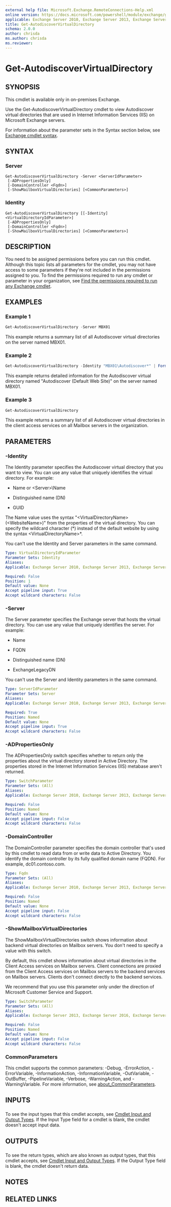 ```yaml
---
external help file: Microsoft.Exchange.RemoteConnections-Help.xml
online version: https://docs.microsoft.com/powershell/module/exchange/get-autodiscovervirtualdirectory
applicable: Exchange Server 2010, Exchange Server 2013, Exchange Server 2016, Exchange Server 2019
title: Get-AutodiscoverVirtualDirectory
schema: 2.0.0
author: chrisda
ms.author: chrisda
ms.reviewer:
---
```


# Get-AutodiscoverVirtualDirectory

## SYNOPSIS
This cmdlet is available only in on-premises Exchange.

Use the Get-AutodiscoverVirtualDirectory cmdlet to view Autodiscover virtual directories that are used in Internet Information Services (IIS) on Microsoft Exchange servers.

For information about the parameter sets in the Syntax section below, see [Exchange cmdlet syntax](https://docs.microsoft.com/powershell/exchange/exchange-cmdlet-syntax).

## SYNTAX

### Server
```
Get-AutodiscoverVirtualDirectory -Server <ServerIdParameter>
 [-ADPropertiesOnly]
 [-DomainController <Fqdn>]
 [-ShowMailboxVirtualDirectories] [<CommonParameters>]
```

### Identity
```
Get-AutodiscoverVirtualDirectory [[-Identity] <VirtualDirectoryIdParameter>]
 [-ADPropertiesOnly]
 [-DomainController <Fqdn>]
 [-ShowMailboxVirtualDirectories] [<CommonParameters>]
```

## DESCRIPTION
You need to be assigned permissions before you can run this cmdlet. Although this topic lists all parameters for the cmdlet, you may not have access to some parameters if they're not included in the permissions assigned to you. To find the permissions required to run any cmdlet or parameter in your organization, see [Find the permissions required to run any Exchange cmdlet](https://docs.microsoft.com/powershell/exchange/find-exchange-cmdlet-permissions).

## EXAMPLES

### Example 1
```powershell
Get-AutodiscoverVirtualDirectory -Server MBX01
```

This example returns a summary list of all Autodiscover virtual directories on the server named MBX01.

### Example 2
```powershell
Get-AutodiscoverVirtualDirectory -Identity "MBX01\Autodiscover*" | Format-List
```

This example returns detailed information for the Autodiscover virtual directory named "Autodiscover (Default Web Site)" on the server named MBX01.

### Example 3
```powershell
Get-AutodiscoverVirtualDirectory
```

This example returns a summary list of all Autodiscover virtual directories in the client access services on all Mailbox servers in the organization.

## PARAMETERS

### -Identity
The Identity parameter specifies the Autodiscover virtual directory that you want to view. You can use any value that uniquely identifies the virtual directory. For example:

- Name or \<Server\>\\Name

- Distinguished name (DN)

- GUID

The Name value uses the syntax "\<VirtualDirectoryName\> (\<WebsiteName\>)" from the properties of the virtual directory. You can specify the wildcard character (\*) instead of the default website by using the syntax \<VirtualDirectoryName\>\*.

You can't use the Identity and Server parameters in the same command.

```yaml
Type: VirtualDirectoryIdParameter
Parameter Sets: Identity
Aliases:
Applicable: Exchange Server 2010, Exchange Server 2013, Exchange Server 2016, Exchange Server 2019

Required: False
Position: 1
Default value: None
Accept pipeline input: True
Accept wildcard characters: False
```

### -Server
The Server parameter specifies the Exchange server that hosts the virtual directory. You can use any value that uniquely identifies the server. For example:

- Name

- FQDN

- Distinguished name (DN)

- ExchangeLegacyDN

You can't use the Server and Identity parameters in the same command.

```yaml
Type: ServerIdParameter
Parameter Sets: Server
Aliases:
Applicable: Exchange Server 2010, Exchange Server 2013, Exchange Server 2016, Exchange Server 2019

Required: True
Position: Named
Default value: None
Accept pipeline input: True
Accept wildcard characters: False
```

### -ADPropertiesOnly
The ADPropertiesOnly switch specifies whether to return only the properties about the virtual directory stored in Active Directory. The properties stored in the Internet Information Services (IIS) metabase aren't returned.

```yaml
Type: SwitchParameter
Parameter Sets: (All)
Aliases:
Applicable: Exchange Server 2010, Exchange Server 2013, Exchange Server 2016, Exchange Server 2019

Required: False
Position: Named
Default value: None
Accept pipeline input: False
Accept wildcard characters: False
```

### -DomainController
The DomainController parameter specifies the domain controller that's used by this cmdlet to read data from or write data to Active Directory. You identify the domain controller by its fully qualified domain name (FQDN). For example, dc01.contoso.com.

```yaml
Type: Fqdn
Parameter Sets: (All)
Aliases:
Applicable: Exchange Server 2010, Exchange Server 2013, Exchange Server 2016, Exchange Server 2019

Required: False
Position: Named
Default value: None
Accept pipeline input: False
Accept wildcard characters: False
```

### -ShowMailboxVirtualDirectories
The ShowMailboxVirtualDirectories switch shows information about backend virtual directories on Mailbox servers. You don't need to specify a value with this switch.

By default, this cmdlet shows information about virtual directories in the Client Access services on Mailbox servers. Client connections are proxied from the Client Access services on Mailbox servers to the backend services on Mailbox servers. Clients don't connect directly to the backend services.

We recommend that you use this parameter only under the direction of Microsoft Customer Service and Support.

```yaml
Type: SwitchParameter
Parameter Sets: (All)
Aliases:
Applicable: Exchange Server 2013, Exchange Server 2016, Exchange Server 2019

Required: False
Position: Named
Default value: None
Accept pipeline input: False
Accept wildcard characters: False
```

### CommonParameters
This cmdlet supports the common parameters: -Debug, -ErrorAction, -ErrorVariable, -InformationAction, -InformationVariable, -OutVariable, -OutBuffer, -PipelineVariable, -Verbose, -WarningAction, and -WarningVariable. For more information, see [about_CommonParameters](https://go.microsoft.com/fwlink/p/?LinkID=113216).

## INPUTS

###  
To see the input types that this cmdlet accepts, see [Cmdlet Input and Output Types](https://go.microsoft.com/fwlink/p/?LinkId=616387). If the Input Type field for a cmdlet is blank, the cmdlet doesn't accept input data.

## OUTPUTS

###  
To see the return types, which are also known as output types, that this cmdlet accepts, see [Cmdlet Input and Output Types](https://go.microsoft.com/fwlink/p/?LinkId=616387). If the Output Type field is blank, the cmdlet doesn't return data.

## NOTES

## RELATED LINKS
